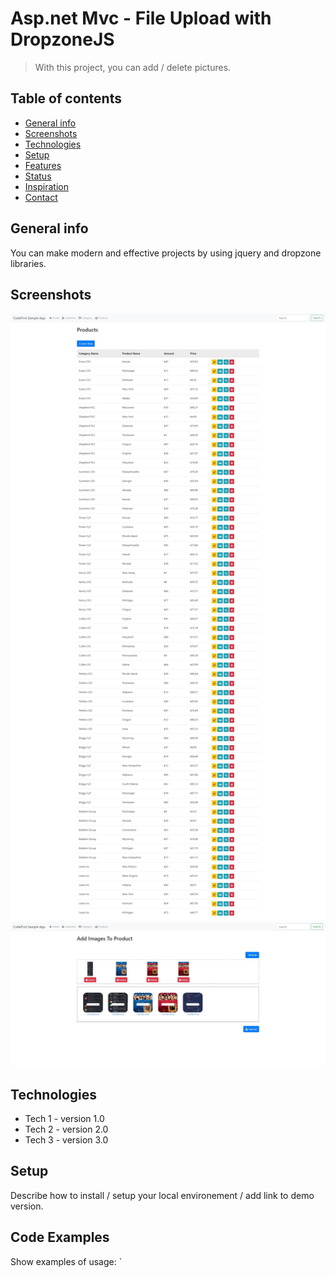 # Asp.net Mvc - File Upload with DropzoneJS
> With this project, you can add / delete pictures.

## Table of contents
* [General info](#general-info)
* [Screenshots](#screenshots)
* [Technologies](#technologies)
* [Setup](#setup)
* [Features](#features)
* [Status](#status)
* [Inspiration](#inspiration)
* [Contact](#contact)

## General info
You can make modern and effective projects by using jquery and dropzone libraries.

## Screenshots
![Example screenshot](./product_list.jpg)
![Example screenshot](./product_AddImage.jpg)

## Technologies
* Tech 1 - version 1.0
* Tech 2 - version 2.0
* Tech 3 - version 3.0

## Setup
Describe how to install / setup your local environement / add link to demo version.

## Code Examples
Show examples of usage:
`<script>

        Dropzone.autoDiscover = false;
        $(function () {
            var dz = null;
            $("#mydropzone").dropzone({
                autoProcessQueue: false,
                paramName: "productpictures",
                maxFilesize: 1, //mb
                maxThumbnailFilesize: 1, //mb
                maxFiles: 5,
                parallelUploads: 5,
                acceptedFiles: ".jpeg,.png,.jpg",
                uploadMultiple: true,
                addRemoveLinks: true,
                //resizeWidth:128,
                init: function () {
                    dz = this;
                    $("#uploadbutton").click(function () {
                        dz.processQueue();
                        $(this).attr("disabled", "disabled");
                    });
                },
                success: function (file) {
                    var preview = $(file.previewElement);
                    preview.addClass("dz-success text-success");
                    setTimeout(function () {
                        dz.removeFile(file);
                        $("#refreshbutton").click();
                    }, 2000);
                },
                queuecomplete: function () {
                    $("#refreshbutton").click();
                    $("#uploadbutton").removeAttr("disabled");
                },
                dictDefaultMessage: "You can drag and drop your images here.",
                dictRemoveFile: "File Remove"
            });
            $("#refreshbutton").prepend('<i id="loading" class="fa fa-refresh fa-spin" style="display:none;"></i>&nbsp;')
            refreshProductPicture();
        });
        function refreshProductPicture() {
            $("#refreshbutton").click();
        }
    </script>`

## Features
List of features ready and TODOs for future development
* Awesome feature 1
* Awesome feature 2
* Awesome feature 3

To-do list:
* Wow improvement to be done 1
* Wow improvement to be done 2

## Status
Project is: _in progress_, _finished_, _no longer continue_ and why?

## Inspiration
Add here credits. Project inspired by..., based on...

## Contact
Created by [@flynerdpl](https://www.flynerd.pl/) - feel free to contact me! +  

